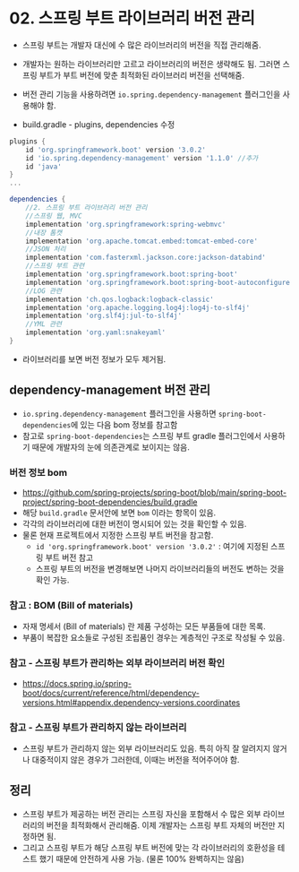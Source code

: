 # 02. 스프링 부트 라이브러리 버전 관리
- 스프링 부트는 개발자 대신에 수 많은 라이브러리의 버전을 직접 관리해줌.
- 개발자는 원하는 라이브러리만 고르고 라이브러리의 버전은 생략해도 됨. 그러면 스프링 부트가 부트 버전에 맞춘 최적화된 라이브러리 버전을 선택해줌.
- 버전 관리 기능을 사용하려면 `io.spring.dependency-management` 플러그인을 사용해야 함.

- build.gradle - plugins, dependencies 수정
```groovy
plugins {
    id 'org.springframework.boot' version '3.0.2'
    id 'io.spring.dependency-management' version '1.1.0' //추가
    id 'java'
}
...

dependencies {
    //2. 스프링 부트 라이브러리 버전 관리
    //스프링 웹, MVC
    implementation 'org.springframework:spring-webmvc'
    //내장 톰캣
    implementation 'org.apache.tomcat.embed:tomcat-embed-core'
    //JSON 처리
    implementation 'com.fasterxml.jackson.core:jackson-databind'
    //스프링 부트 관련
    implementation 'org.springframework.boot:spring-boot'
    implementation 'org.springframework.boot:spring-boot-autoconfigure'
    //LOG 관련
    implementation 'ch.qos.logback:logback-classic'
    implementation 'org.apache.logging.log4j:log4j-to-slf4j'
    implementation 'org.slf4j:jul-to-slf4j'
    //YML 관련
    implementation 'org.yaml:snakeyaml'
}
```
- 라이브러리를 보면 버전 정보가 모두 제거됨.

## dependency-management 버전 관리
- `io.spring.dependency-management` 플러그인을 사용하면 `spring-boot-dependencies`에 있는 다음 bom 정보를 참고함
- 참고로 `spring-boot-dependencies`는 스프링 부트 gradle 플러그인에서 사용하기 때문에 개발자의 눈에 의존관계로 보이지는 않음.

### 버전 정보 bom
- https://github.com/spring-projects/spring-boot/blob/main/spring-boot-project/spring-boot-dependencies/build.gradle
- 해당 `build.gradle` 문서안에 보면 `bom` 이라는 항목이 있음.
- 각각의 라이브러리에 대한 버전이 명시되어 있는 것을 확인할 수 있음.
- 물론 현재 프로젝트에서 지정한 스프링 부트 버전을 참고함.
  - `id 'org.springframework.boot' version '3.0.2'` : 여기에 지정된 스프링 부트 버전 참고
  - 스프링 부트의 버전을 변경해보면 나머지 라이브러리들의 버전도 변하는 것을 확인 가능.

### 참고 : BOM (Bill of materials)
- 자재 명세서 (Bill of materials) 란 제품 구성하는 모든 부품들에 대한 목록.
- 부품이 복잡한 요소들로 구성된 조립품인 경우는 계층적인 구조로 작성될 수 있음.

### 참고 - 스프링 부트가 관리하는 외부 라이브러리 버전 확인
- https://docs.spring.io/spring-boot/docs/current/reference/html/dependency-versions.html#appendix.dependency-versions.coordinates

### 참고 - 스프링 부트가 관리하지 않는 라이브러리
- 스프링 부트가 관리하지 않는 외부 라이브러리도 있음. 특히 아직 잘 알려지지 않거나 대중적이지 않은 경우가 그러한데, 이때는 버전을 적어주어야 함.

## 정리
- 스프링 부트가 제공하는 버전 관리는 스프링 자신을 포함해서 수 많은 외부 라이브러리의 버전을 최적화해서 관리해줌. 이제 개발자는 스프링 부트 자체의
버전만 지정하면 됨.
- 그리고 스프링 부트가 해당 스프링 부트 버전에 맞는 각 라이브러리의 호환성을 테스트 했기 때문에 안전하게 사용 가능. (물론 100% 완벽하지는 않음)
